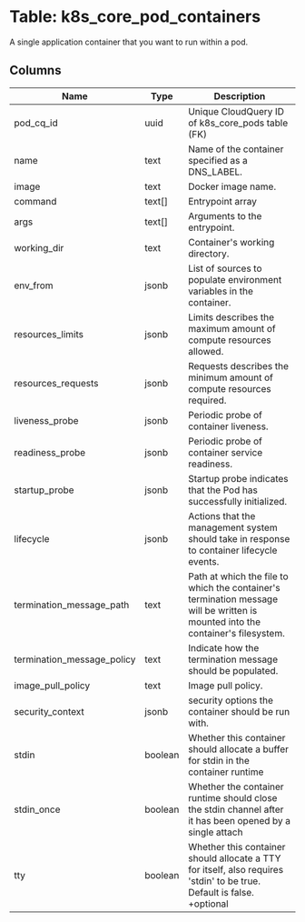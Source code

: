 
# Table: k8s_core_pod_containers
A single application container that you want to run within a pod.
## Columns
| Name        | Type           | Description  |
| ------------- | ------------- | -----  |
|pod_cq_id|uuid|Unique CloudQuery ID of k8s_core_pods table (FK)|
|name|text|Name of the container specified as a DNS_LABEL.|
|image|text|Docker image name.|
|command|text[]|Entrypoint array|
|args|text[]|Arguments to the entrypoint.|
|working_dir|text|Container's working directory.|
|env_from|jsonb|List of sources to populate environment variables in the container.|
|resources_limits|jsonb|Limits describes the maximum amount of compute resources allowed.|
|resources_requests|jsonb|Requests describes the minimum amount of compute resources required.|
|liveness_probe|jsonb|Periodic probe of container liveness.|
|readiness_probe|jsonb|Periodic probe of container service readiness.|
|startup_probe|jsonb|Startup probe indicates that the Pod has successfully initialized.|
|lifecycle|jsonb|Actions that the management system should take in response to container lifecycle events.|
|termination_message_path|text|Path at which the file to which the container's termination message will be written is mounted into the container's filesystem.|
|termination_message_policy|text|Indicate how the termination message should be populated.|
|image_pull_policy|text|Image pull policy.|
|security_context|jsonb|security options the container should be run with.|
|stdin|boolean|Whether this container should allocate a buffer for stdin in the container runtime|
|stdin_once|boolean|Whether the container runtime should close the stdin channel after it has been opened by a single attach|
|tty|boolean|Whether this container should allocate a TTY for itself, also requires 'stdin' to be true. Default is false. +optional|
